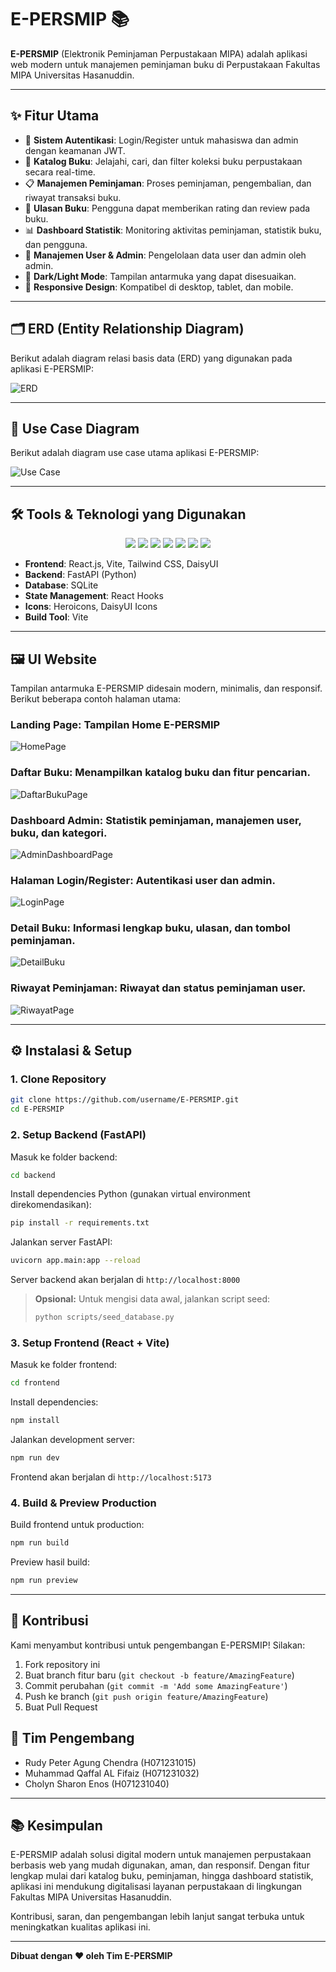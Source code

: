 # E-PERSMIP 📚

**E-PERSMIP** (Elektronik Peminjaman Perpustakaan MIPA) adalah aplikasi web modern untuk manajemen peminjaman buku di Perpustakaan Fakultas MIPA Universitas Hasanuddin.

---

## ✨ Fitur Utama

- 🔐 **Sistem Autentikasi**: Login/Register untuk mahasiswa dan admin dengan keamanan JWT.
- 📖 **Katalog Buku**: Jelajahi, cari, dan filter koleksi buku perpustakaan secara real-time.
- 📋 **Manajemen Peminjaman**: Proses peminjaman, pengembalian, dan riwayat transaksi buku.
- 📝 **Ulasan Buku**: Pengguna dapat memberikan rating dan review pada buku.
- 📊 **Dashboard Statistik**: Monitoring aktivitas peminjaman, statistik buku, dan pengguna.
- 👤 **Manajemen User & Admin**: Pengelolaan data user dan admin oleh admin.
- 🌙 **Dark/Light Mode**: Tampilan antarmuka yang dapat disesuaikan.
- 📱 **Responsive Design**: Kompatibel di desktop, tablet, dan mobile.

---

## 🗂️ ERD (Entity Relationship Diagram)

Berikut adalah diagram relasi basis data (ERD) yang digunakan pada aplikasi E-PERSMIP:

![ERD](ERD.png)

---

## 📝 Use Case Diagram

Berikut adalah diagram use case utama aplikasi E-PERSMIP:

![Use Case](UseCase.png)

---

## 🛠️ Tools & Teknologi yang Digunakan

<p align="center">
  <img src="https://img.shields.io/badge/React-20232A?style=for-the-badge&logo=react&logoColor=61DAFB" />
  <img src="https://img.shields.io/badge/Vite-646CFF?style=for-the-badge&logo=vite&logoColor=FFD62E" />
  <img src="https://img.shields.io/badge/TailwindCSS-06B6D4?style=for-the-badge&logo=tailwindcss&logoColor=white" />
  <img src="https://img.shields.io/badge/DaisyUI-4F46E5?style=for-the-badge&logo=daisyui&logoColor=white" />
  <img src="https://img.shields.io/badge/FastAPI-009688?style=for-the-badge&logo=fastapi&logoColor=white" />
  <img src="https://img.shields.io/badge/SQLite-003B57?style=for-the-badge&logo=sqlite&logoColor=white" />
  <img src="https://img.shields.io/badge/Python-3776AB?style=for-the-badge&logo=python&logoColor=white" />
</p>

- **Frontend**: React.js, Vite, Tailwind CSS, DaisyUI
- **Backend**: FastAPI (Python)
- **Database**: SQLite
- **State Management**: React Hooks
- **Icons**: Heroicons, DaisyUI Icons
- **Build Tool**: Vite

---

## 🖼️ UI Website

Tampilan antarmuka E-PERSMIP didesain modern, minimalis, dan responsif. Berikut beberapa contoh halaman utama:

### **Landing Page**: Tampilan Home E-PERSMIP
![HomePage](readme/HomePage.png)

### **Daftar Buku**: Menampilkan katalog buku dan fitur pencarian.
![DaftarBukuPage](readme/DaftarBukuPage.png)

### **Dashboard Admin**: Statistik peminjaman, manajemen user, buku, dan kategori.
![AdminDashboardPage](readme/AdminDashboardPage.png)

### **Halaman Login/Register**: Autentikasi user dan admin.
![LoginPage](readme/LoginPage.png)

### **Detail Buku**: Informasi lengkap buku, ulasan, dan tombol peminjaman.
![DetailBuku](readme/DetailBukuPage.png)

### **Riwayat Peminjaman**: Riwayat dan status peminjaman user.
![RiwayatPage](readme/RiwayatPage.png)

---

## ⚙️ Instalasi & Setup

### 1. Clone Repository

```bash
git clone https://github.com/username/E-PERSMIP.git
cd E-PERSMIP
```

### 2. Setup Backend (FastAPI)

Masuk ke folder backend:

```bash
cd backend
```

Install dependencies Python (gunakan virtual environment direkomendasikan):

```bash
pip install -r requirements.txt
```

Jalankan server FastAPI:

```bash
uvicorn app.main:app --reload
```

Server backend akan berjalan di `http://localhost:8000`

> **Opsional:**
> Untuk mengisi data awal, jalankan script seed:
>
> ```bash
> python scripts/seed_database.py
> ```

### 3. Setup Frontend (React + Vite)

Masuk ke folder frontend:

```bash
cd frontend
```

Install dependencies:

```bash
npm install
```

Jalankan development server:

```bash
npm run dev
```

Frontend akan berjalan di `http://localhost:5173`

### 4. Build & Preview Production

Build frontend untuk production:

```bash
npm run build
```

Preview hasil build:

```bash
npm run preview
```

---

## 🤝 Kontribusi

Kami menyambut kontribusi untuk pengembangan E-PERSMIP! Silakan:

1. Fork repository ini
2. Buat branch fitur baru (`git checkout -b feature/AmazingFeature`)
3. Commit perubahan (`git commit -m 'Add some AmazingFeature'`)
4. Push ke branch (`git push origin feature/AmazingFeature`)
5. Buat Pull Request

## 👥 Tim Pengembang

- Rudy Peter Agung Chendra    (H071231015)
- Muhammad Qaffal AL Fifaiz   (H071231032)
- Cholyn Sharon Enos          (H071231040)

---

## 📚 Kesimpulan

E-PERSMIP adalah solusi digital modern untuk manajemen perpustakaan berbasis web yang mudah digunakan, aman, dan responsif. Dengan fitur lengkap mulai dari katalog buku, peminjaman, hingga dashboard statistik, aplikasi ini mendukung digitalisasi layanan perpustakaan di lingkungan Fakultas MIPA Universitas Hasanuddin.

Kontribusi, saran, dan pengembangan lebih lanjut sangat terbuka untuk meningkatkan kualitas aplikasi ini.

---

**Dibuat dengan ❤️ oleh Tim E-PERSMIP**
